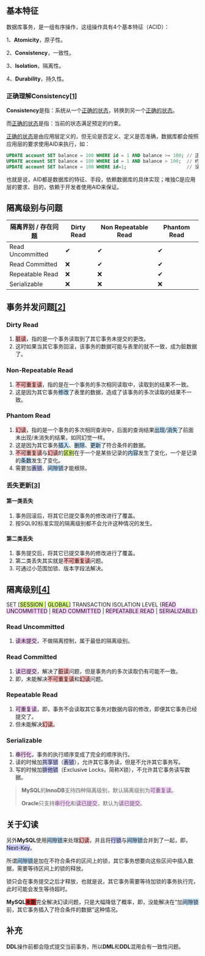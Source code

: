 ## 基本特征

数据库事务，是一组有序操作，这组操作具有4个基本特征（ACID）：

1、**Atomicity**，原子性。

2、**Consistency**，一致性。

3、**Isolation**，隔离性。

4、**Durability**，持久性。

### 正确理解Consistency[[1]](https://www.zhihu.com/question/31346392/answer/362597203)

**Consistency**是指：系统从一个<u>正确的状态</u>，转换到另一个<u>正确的状态</u>。

而<u>正确的状态</u>是指：当前的状态满足预定的约束。

<u>正确的状态</u>是由应用层定义的，但无论是否定义、定义是否准确，数据库都会按照应用层的要求使用AID来执行，如：

```sql
UPDATE account SET balance = 100 WHERE id = 1 AND balance >= 100; // 正确定义约束
UPDATE account SET balance = 100 WHERE id = 1 AND balance > 100;  // 约束不准确，但数据库仍旧会执行
UPDATE account SET balance = 100 WHERE id=1; 					  // 没有定义约束，但数据库仍旧会执行
```

也就是说，AID都是数据库的特征、手段，依赖数据库的具体实现；唯独C是应用层的要求、目的，依赖于开发者使用AID来保证。



## 隔离级别与问题

| 隔离界别 / 存在问题 | Dirty Read | Non Repeatable Read | Phantom Read |
| ------------------- | ---------- | ------------------- | ------------ |
| Read Uncommitted    | ✔          | ✔                   | ✔            |
| Read Committed      | ❌          | ✔                   | ✔            |
| Repeatable Read     | ❌          | ❌                   | ✔            |
| Serializable        | ❌          | ❌                   | ❌            |



## 事务并发问题[[2]](http://c.biancheng.net/view/4220.html)

### Dirty Read

1. <span style=background:#ffb8b8>脏读</span>，指的是一个事务读取到了其它事务未提交的更改。
2. 这时如果当其它事务回滚，该事务的数据可能与表里的就不一致，成为脏数据了。

### Non-Repeatable Read

1. <span style=background:#ffb8b8>不可重复读</span>，指的是在一个事务的多次相同读取中，读取到的结果不一致。
2. 这是因为其它事务<span style=background:#c2e2ff>修改</span>了表里的数据，造成了该事务的多次读取的结果不一致。

### Phantom Read

1. <span style=background:#ffb8b8>幻读</span>，指的是一个事务的多次相同查询中，后面的查询结果<span style=background:#c2e2ff>出现</span>/<span style=background:#c2e2ff>消失</span>了前面未出现/未消失的结果，如同幻觉一样。
2. 这是因为其它事务<span style=background:#c2e2ff>插入</span>、<span style=background:#c2e2ff>删除</span>、<span style=background:#c2e2ff>更新</span>了符合条件的数据。
3. <span style=background:#ffb8b8>不可重复读</span>与<span style=background:#ffb8b8>幻读</span>的<span style=background:#d4fe7f>区别</span>在于一个是某些记录的<span style=background:#c2e2ff>内容</span>发生了变化，一个是记录的<span style=background:#c2e2ff>条数</span>发生了变化。
4. 需要加<span style=background:#c9ccff>表锁</span>、<span style=background:#c2e2ff>间隙锁</span>才能根除。

### 丢失更新[[3]](https://cloud.tencent.com/developer/article/1433036)

#### 第一类丢失

1. 事务回滚后，将其它已提交事务的修改进行了覆盖。
2. 按SQL92标准实现的隔离级别都不会允许这种情况的发生。

#### 第二类丢失

1. 事务提交后，将其它已提交事务的修改进行了覆盖。
2. 第二类丢失其实就是<span style=background:#ffb8b8>不可重复读</span>问题。
3. 可通过小范围加锁、版本字段法解决。



## 隔离级别[[4]](https://zhuanlan.zhihu.com/p/117476959)

SET [<span style=background:#d4fe7f>SESSION </span>| <span style=background:#d4fe7f>GLOBAL</span>] TRANSACTION ISOLATION LEVEL {<span style=background:#f8d2ff>READ UNCOMMITTED</span> | <span style=background:#f8d2ff>READ COMMITTED</span> | <span style=background:#f8d2ff>REPEATABLE READ</span> | <span style=background:#f8d2ff>SERIALIZABLE</span>}

### Read Uncommitted

1. <span style=background:#f8d2ff>读未提交</span>，不做隔离控制，属于最低的隔离级别。

### Read Committed

1. <span style=background:#f8d2ff>读已提交</span>，解决了<span style=background:#ffb8b8>脏读</span>问题，但是事务内的多次读取仍有可能不一致。
2. 即，未能解决<span style=background:#ffb8b8>不可重复读</span>和<span style=background:#ffb8b8>幻读</span>问题。

### Repeatable Read

1. <span style=background:#f8d2ff>可重复读</span>，即，事务不会读取其它事务对数据内容的修改，即便其它事务已经提交了。
2. 但未能解决<span style=background:#ffb8b8>幻读</span>。

### Serializable

1. <span style=background:#f8d2ff>串行化</span>，事务的执行顺序变成了完全的顺序执行。
2. 读的时候加<span style=background:#c9ccff>共享锁</span>（<span style=background:#c9ccff>表锁</span>），允许其它事务读，但是不允许其它事务写。
3. 写的时候加<span style=background:#c9ccff>排他锁</span>（Exclusive Locks，简称X锁），不允许其它事务读写数据。

> **MySQL**的**InnoDB**支持四种隔离级别，默认隔离级别为<span style=background:#f8d2ff>可重复读</span>。
>
> **Oracle**只支持<span style=background:#f8d2ff>串行化</span>和<span style=background:#f8d2ff>读已提交</span>，默认为<span style=background:#f8d2ff>读已提交</span>。



## 关于幻读

另外**MySQL**使用<span style=background:#c2e2ff>间隙锁</span>来处理<span style=background:#ffb8b8>幻读</span>，并且将<span style=background:#c9ccff>行锁</span>与<span style=background:#c2e2ff>间隙锁</span>合并到了一起，即，<span style=background:#c9ccff>Next-Key</span>。

所谓<span style=background:#c2e2ff>间隙锁</span>是加在不符合条件的区间上的锁，其它事务想要向这些区间中插入数据，需要等待区间上的锁的释放。

锁只会在事务提交之后才释放，也就是说，其它事务需要等待加锁的事务执行完，此时可能会发生等待超时。

**MySQL**<span style=background:#ff4343>**未能**</span>完全解决幻读问题，只是大幅降低了概率，即，没能解决在“加<span style=background:#c2e2ff>间隙锁</span>前，其它事务插入了符合条件的数据”这种情况。



## 补充

**DDL**操作前都会隐式提交当前事务，所以**DML**和**DDL**混用会有一致性问题。
